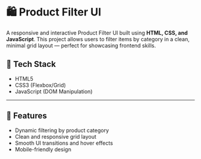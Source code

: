 # 🛍️ Product Filter UI

A responsive and interactive Product Filter UI built using **HTML, CSS, and JavaScript**. This project allows users to filter items by category in a clean, minimal grid layout — perfect for showcasing frontend skills.

## 🧰 Tech Stack
- HTML5
- CSS3 (Flexbox/Grid)
- JavaScript (DOM Manipulation)

---

## 🎯 Features
- Dynamic filtering by product category
- Clean and responsive grid layout
- Smooth UI transitions and hover effects
- Mobile-friendly design

